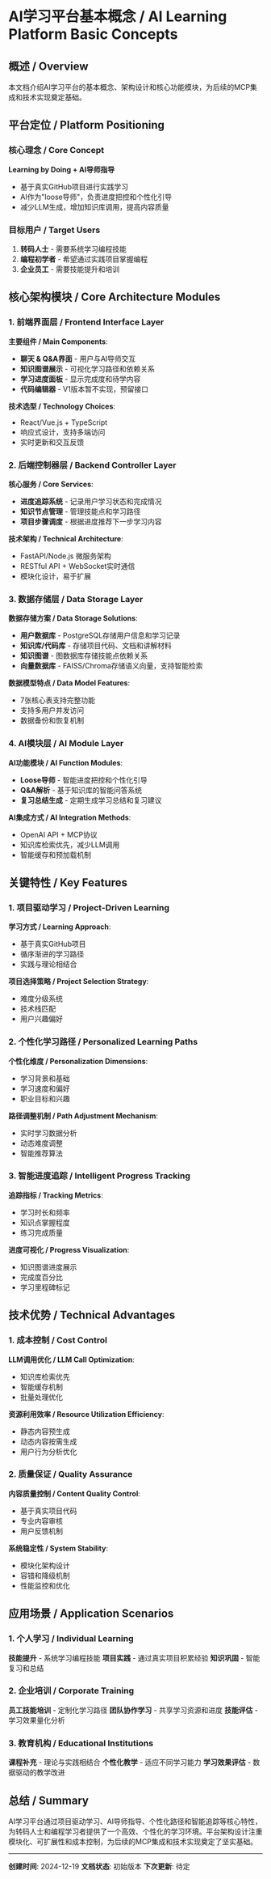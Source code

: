# AI学习平台基本概念 / AI Learning Platform Basic Concepts

## 概述 / Overview

本文档介绍AI学习平台的基本概念、架构设计和核心功能模块，为后续的MCP集成和技术实现奠定基础。

## 平台定位 / Platform Positioning

### 核心理念 / Core Concept

**Learning by Doing + AI导师指导**
- 基于真实GitHub项目进行实践学习
- AI作为"loose导师"，负责进度把控和个性化引导
- 减少LLM生成，增加知识库调用，提高内容质量

### 目标用户 / Target Users

1. **转码人士** - 需要系统学习编程技能
2. **编程初学者** - 希望通过实践项目掌握编程
3. **企业员工** - 需要技能提升和培训

## 核心架构模块 / Core Architecture Modules

### 1. 前端界面层 / Frontend Interface Layer

**主要组件 / Main Components**:
- **聊天 & Q&A界面** - 用户与AI导师交互
- **知识图谱展示** - 可视化学习路径和依赖关系
- **学习进度面板** - 显示完成度和待学内容
- **代码编辑器** - V1版本暂不实现，预留接口

**技术选型 / Technology Choices**:
- React/Vue.js + TypeScript
- 响应式设计，支持多端访问
- 实时更新和交互反馈

### 2. 后端控制器层 / Backend Controller Layer

**核心服务 / Core Services**:
- **进度追踪系统** - 记录用户学习状态和完成情况
- **知识节点管理** - 管理技能点和学习路径
- **项目步骤调度** - 根据进度推荐下一步学习内容

**技术架构 / Technical Architecture**:
- FastAPI/Node.js 微服务架构
- RESTful API + WebSocket实时通信
- 模块化设计，易于扩展

### 3. 数据存储层 / Data Storage Layer

**数据存储方案 / Data Storage Solutions**:
- **用户数据库** - PostgreSQL存储用户信息和学习记录
- **知识库/代码库** - 存储项目代码、文档和讲解材料
- **知识图谱** - 图数据库存储技能点依赖关系
- **向量数据库** - FAISS/Chroma存储语义向量，支持智能检索

**数据模型特点 / Data Model Features**:
- 7张核心表支持完整功能
- 支持多用户并发访问
- 数据备份和恢复机制

### 4. AI模块层 / AI Module Layer

**AI功能模块 / AI Function Modules**:
- **Loose导师** - 智能进度把控和个性化引导
- **Q&A解析** - 基于知识库的智能问答系统
- **复习总结生成** - 定期生成学习总结和复习建议

**AI集成方式 / AI Integration Methods**:
- OpenAI API + MCP协议
- 知识库检索优先，减少LLM调用
- 智能缓存和预加载机制

## 关键特性 / Key Features

### 1. 项目驱动学习 / Project-Driven Learning

**学习方式 / Learning Approach**:
- 基于真实GitHub项目
- 循序渐进的学习路径
- 实践与理论相结合

**项目选择策略 / Project Selection Strategy**:
- 难度分级系统
- 技术栈匹配
- 用户兴趣偏好

### 2. 个性化学习路径 / Personalized Learning Paths

**个性化维度 / Personalization Dimensions**:
- 学习背景和基础
- 学习速度和偏好
- 职业目标和兴趣

**路径调整机制 / Path Adjustment Mechanism**:
- 实时学习数据分析
- 动态难度调整
- 智能推荐算法

### 3. 智能进度追踪 / Intelligent Progress Tracking

**追踪指标 / Tracking Metrics**:
- 学习时长和频率
- 知识点掌握程度
- 练习完成质量

**进度可视化 / Progress Visualization**:
- 知识图谱进度展示
- 完成度百分比
- 学习里程碑标记

## 技术优势 / Technical Advantages

### 1. 成本控制 / Cost Control

**LLM调用优化 / LLM Call Optimization**:
- 知识库检索优先
- 智能缓存机制
- 批量处理优化

**资源利用效率 / Resource Utilization Efficiency**:
- 静态内容预生成
- 动态内容按需生成
- 用户行为分析优化

### 2. 质量保证 / Quality Assurance

**内容质量控制 / Content Quality Control**:
- 基于真实项目代码
- 专业内容审核
- 用户反馈机制

**系统稳定性 / System Stability**:
- 模块化架构设计
- 容错和降级机制
- 性能监控和优化

## 应用场景 / Application Scenarios

### 1. 个人学习 / Individual Learning

**技能提升** - 系统学习编程技能
**项目实践** - 通过真实项目积累经验
**知识巩固** - 智能复习和总结

### 2. 企业培训 / Corporate Training

**员工技能培训** - 定制化学习路径
**团队协作学习** - 共享学习资源和进度
**技能评估** - 学习效果量化分析

### 3. 教育机构 / Educational Institutions

**课程补充** - 理论与实践相结合
**个性化教学** - 适应不同学习能力
**学习效果评估** - 数据驱动的教学改进

## 总结 / Summary

AI学习平台通过项目驱动学习、AI导师指导、个性化路径和智能追踪等核心特性，为转码人士和编程学习者提供了一个高效、个性化的学习环境。平台架构设计注重模块化、可扩展性和成本控制，为后续的MCP集成和技术实现奠定了坚实基础。

---

**创建时间**: 2024-12-19
**文档状态**: 初始版本
**下次更新**: 待定

